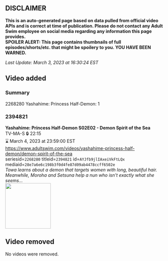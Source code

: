 ## DISCLAIMER
**This is an auto-generated page based on data pulled from official video APIs and is correct at time of publication. Please do not contact any Adult Swim employee on social media regarding any information this page provides.**  
**SPOILER ALERT: This page contains thumbnails of full episodes/shorts/etc. that might be spoilery to you. YOU HAVE BEEN WARNED.**  

_Last Update: March 3, 2023 at 16:30:24 EST_
## Video added
### Summary
2268280 Yashahime: Princess Half-Demon: 1  
### 2394821
**Yashahime: Princess Half-Demon S02E02 - Demon Spirit of the Sea**  
TV-MA-S 🔒 22:15  
⌛ March 4, 2023 at 23:59:00 EST  
https://www.adultswim.com/videos/yashahime-princess-half-demon/demon-spirit-of-the-sea  
seriesid=`2268280` titleid=`2394821` id=`AYJfb9jlIAxeiVkFtLQx` mediaid=`28e7a6e6c198b3f0d4fe87d09ab4478ccff6502e`  
_Towa learns about a demon that targets women with long, beautiful hair. Meanwhile, Moroha and Setsuna help a nun who isn't exactly what she seems…_  
<a href="https://media.cdn.adultswim.com/uploads/20220802/thumbnails/2_22821242120-YashahimePrincessHalfDemon_202_DemonSpiritOfTheSea.png"><img src="https://media.cdn.adultswim.com/uploads/20220802/thumbnails/2_22821242120-YashahimePrincessHalfDemon_202_DemonSpiritOfTheSea.png" height="144px" /></a>
## Video removed
No videos were removed.  
